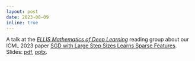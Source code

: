 ```yaml
---
layout: post
date: 2023-08-09
inline: true
---
```


A talk at the *[ELLIS Mathematics of Deep Learning](https://groups.google.com/g/ellis-mathematics-of-deep-learning/)* reading group about our ICML 2023 paper [SGD with Large Step Sizes Learns Sparse Features](https://arxiv.org/abs/2210.05337). Slides: [pdf](<../assets/pdf/SGD sparse features - Westlake University.pdf>), [pptx](<../assets/pdf/SGD sparse features - Westlake University.pptx>).
